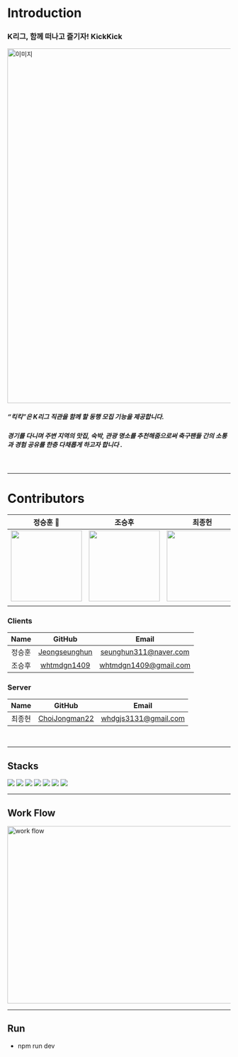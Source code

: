 # Introduction
### K리그, 함께 떠나고 즐기자! KickKick
<img src="https://github.com/KickKick-2-0/Front-Kick/assets/37996446/81617ec0-c389-4bec-b2ea-5e7020c0424a" alt="이미지" width="800"> 
<br>

##### “킥킥”은 K리그 직관을 함께 할 동행 모집 기능을 제공합니다.<br>
##### 경기를 다니며 주변 지역의 맛집, 숙박, 관광 명소를 추천해줌으로써 축구팬들 간의 소통과 경험 공유를 한층 다채롭게 하고자 합니다 .<br>

<br>

* * *

# Contributors

|                                                          정승훈 👑                                                          |                                                          조승후                                                          |                                                         최종헌                                                         |           
| :------------------------------------------------------------------------------------------------------------------------: | :----------------------------------------------------------------------------------------------------------------------: | :--------------------------------------------------------------------------------------------------------------------: |
| <a href="https://github.com/Jeongseunghun"><img src="https://avatars.githubusercontent.com/u/76212667?v=4" width=160/></a> | <a href="https://github.com/whtmdgn1409"><img src="https://avatars.githubusercontent.com/u/37996446?v=4" width=160/></a> | <a href="https://github.com/ChoiJongman22"><img src="https://avatars.githubusercontent.com/u/156563231?s=200&v=4" width=160/></a> |
|                                                                                                                            |                                                                                                                          |                                                                                                                        | 

### Clients
Name|GitHub|Email
:---:|:---:|:---:
정승훈|[Jeongseunghun](https://github.com/Jeongseunghun)|seunghun311@naver.com
조승후|[whtmdgn1409](https://github.com/whtmdgn1409)|whtmdgn1409@gmail.com

### Server
Name|GitHub|Email
:---:|:---:|:---:
최종헌|[ChoiJongman22](https://github.com/ChoiJongman22)|whdgjs3131@gmail.com

<br>

* * *

## Stacks

<img src="https://img.shields.io/badge/react-61DAFB?style=for-the-badge&logo=react&logoColor=black"> <img src="https://img.shields.io/badge/vite-646CFF?style=for-the-badge&logo=vite&logoColor=white"> <img src="https://img.shields.io/badge/typescript-3178C6?style=for-the-badge&logo=typescript&logoColor=white"> <img src="https://img.shields.io/badge/redux-764ABC?style=for-the-badge&logo=redux&logoColor=white">
<img src="https://img.shields.io/badge/Axios-671ddf?style=for-the-badge&logo=Axios&logoColor=white"> <img src="https://img.shields.io/badge/reactrouter-CA4245?style=for-the-badge&logo=reactrouter&logoColor=white"> <img src="https://img.shields.io/badge/styledcomponents-DB7093?style=for-the-badge&logo=styledcomponents&logoColor=white">

* * *

## Work Flow

<img src="https://github.com/KickKick-2-0/Front-Kick/assets/76212667/f92bda92-5b58-4d29-9ef7-14068a5c6fb9" alt="work flow" width="800" height="400">

* * *

## Run

- npm run dev
